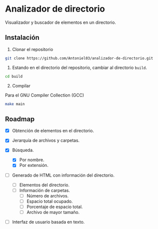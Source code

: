 # Analizador de directorio 
Visualizador y buscador de elementos en un directorio.

## Instalación

1. Clonar el repositorio

```sh
git clone https://github.com/Antoniel03/analizador-de-directorio.git
```
1. Estando en el directorio del repositorio, cambiar al directorio `build`.

```sh
cd build
```

2. Compilar

Para el GNU Compiler Collection (GCC) 

```sh
make main
```
## Roadmap

- [x] Obtención de elementos en el directorio.
- [x] Jerarquía de archivos y carpetas.
- [x] Búsqueda.
	- [x] Por nombre.
	- [x] Por extensión.
- [ ] Generado de HTML con información del directorio.
	- [ ] Elementos del directorio.
	- [ ] Información de carpetas.
		- [ ] Número de archivos. 
		- [ ] Espacio total ocupado.
		- [ ] Porcentaje de espacio total.
		- [ ] Archivo de mayor tamaño.
- [ ] Interfaz de usuario basada en texto.

